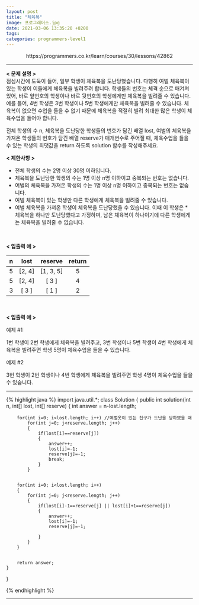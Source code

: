 ```yaml
---
layout: post
title: "체육복"
image: 프로그래머스.jpg
date: 2021-03-06 13:35:20 +0200
tags:
categories: programmers-level1
---
```

<center>https://programmers.co.kr/learn/courses/30/lessons/42862</center>

***


**< 문제 설명 >**  
점심시간에 도둑이 들어, 일부 학생이 체육복을 도난당했습니다. 다행히 여벌 체육복이 있는 학생이 이들에게 체육복을 빌려주려 합니다. 학생들의 번호는 체격 순으로 매겨져 있어, 바로 앞번호의 학생이나 바로 뒷번호의 학생에게만 체육복을 빌려줄 수 있습니다. 예를 들어, 4번 학생은 3번 학생이나 5번 학생에게만 체육복을 빌려줄 수 있습니다. 체육복이 없으면 수업을 들을 수 없기 때문에 체육복을 적절히 빌려 최대한 많은 학생이 체육수업을 들어야 합니다.

전체 학생의 수 n, 체육복을 도난당한 학생들의 번호가 담긴 배열 lost, 여벌의 체육복을 가져온 학생들의 번호가 담긴 배열 reserve가 매개변수로 주어질 때, 체육수업을 들을 수 있는 학생의 최댓값을 return 하도록 solution 함수를 작성해주세요.

**< 제한사항 >**
* 전체 학생의 수는 2명 이상 30명 이하입니다.
* 체육복을 도난당한 학생의 수는 1명 이상 n명 이하이고 중복되는 번호는 없습니다.
* 여벌의 체육복을 가져온 학생의 수는 1명 이상 n명 이하이고 중복되는 번호는 없습니다.
* 여벌 체육복이 있는 학생만 다른 학생에게 체육복을 빌려줄 수 있습니다.
* 여벌 체육복을 가져온 학생이 체육복을 도난당했을 수 있습니다. 이때 이 학생은 * 체육복을 하나만 도난당했다고 가정하며, 남은 체육복이 하나이기에 다른 학생에게는 체육복을 빌려줄 수 없습니다.
 <br>


**< 입출력 예 >**

|n|lost|reserve|return|
|:---:|:---:|:---:|:---:|
| 5 | [2, 4] |[1, 3, 5] | 5 |
| 5 | [2, 4] | [ 3 ] | 4 |
| 3 | [ 3 ] | [ 1 ] | 2 |  
<br>

**< 입출력 예 >**  

예제 #1  

1번 학생이 2번 학생에게 체육복을 빌려주고, 3번 학생이나 5번 학생이 4번 학생에게 체육복을 빌려주면 학생 5명이 체육수업을 들을 수 있습니다.

예제 #2   

3번 학생이 2번 학생이나 4번 학생에게 체육복을 빌려주면 학생 4명이 체육수업을 들을 수 있습니다.


***




{% highlight java %}
import java.util.*;
class Solution {
    public int solution(int n, int[] lost, int[] reserve) {
            int answer = n-lost.length;
        
        for(int i=0; i<lost.length; i++) //여벌옷이 있는 친구가 도난을 당하였을 때
        	for(int j=0; j<reserve.length; j++)
        	{
        		if(lost[i]==reserve[j])
        		{
        			answer++;
        			lost[i]=-1;
        			reserve[j]=-1;
        			break;
        		}
        	}
        
        
        for(int i=0; i<lost.length; i++) 
        {
        	for(int j=0; j<reserve.length; j++)
        	{
        		if(lost[i]-1==reserve[j] || lost[i]+1==reserve[j])
        		{
        			answer++;
        			lost[i]=-1;
        			reserve[j]=-1;
        			
        		}
        	}
        }
        
        
        return answer;
    }
}

{% endhighlight %}

***
